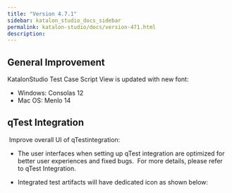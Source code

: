 ```yaml
---
title: "Version 4.7.1" 
sidebar: katalon_studio_docs_sidebar
permalink: katalon-studio/docs/version-471.html 
description: 
---
```

General Improvement
-------------------

KatalonStudio Test Case Script View is updated with new font:

*   Windows: Consolas 12
*   Mac OS: Menlo 14

qTest Integration
-----------------

 Improve overall UI of qTestintegration:

*   The user interfaces when setting up qTest integration are optimized for better user experiences and fixed bugs.  For more details, please refer to qTest Integration.  
      
      
      
    
*   Integrated test artifacts will have dedicated icon as shown below: